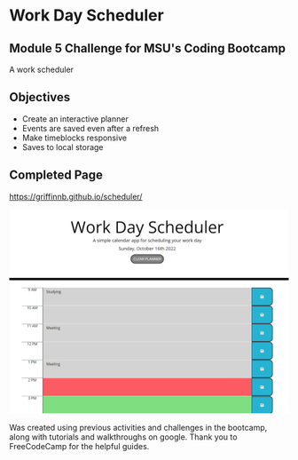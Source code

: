 # Work Day Scheduler

## Module 5 Challenge for MSU's Coding Bootcamp

A work scheduler

## Objectives
* Create an interactive planner
* Events are saved even after a refresh
* Make timeblocks responsive
* Saves to local storage


## Completed Page

https://griffinnb.github.io/scheduler/

![Sample Screenshot of Scheduler.](./Assets/screenshot.png)


Was created using previous activities and challenges in the bootcamp, along with tutorials and walkthroughs on google. Thank you to FreeCodeCamp for the helpful guides.
